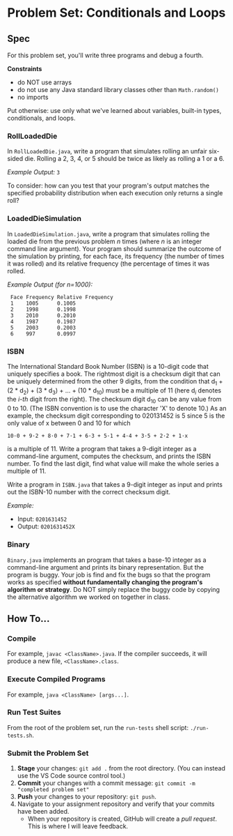# Problem Set: Conditionals and Loops

## Spec

For this problem set, you'll write three programs and debug a fourth.

**Constraints**

- do NOT use arrays
- do not use any Java standard library classes other than `Math.random()`
- no imports

Put otherwise: use only what we've learned about variables, built-in types,
conditionals, and loops.

### RollLoadedDie

In `RollLoadedDie.java`, write a program that simulates rolling an unfair
six-sided die. Rolling a 2, 3, 4, or 5 should be twice as likely as rolling a 1
or a 6.

_Example Output:_ `3`

To consider: how can you test that your program's output matches the specified
probability distribution when each execution only returns a single roll?

### LoadedDieSimulation

In `LoadedDieSimulation.java`, write a program that simulates rolling the loaded
die from the previous problem _n_ times (where _n_ is an integer command line
argument). Your program should summarize the outcome of the simulation by
printing, for each face, its frequency (the number of times it was rolled) and
its relative frequency (the percentage of times it was rolled.

_Example Output (for n=1000):_

```
 Face Frequency Relative Frequency
 1    1005      0.1005
 2    1998      0.1998
 3    2010      0.2010
 4    1987      0.1987
 5    2003      0.2003
 6    997       0.0997
```

### ISBN

The International Standard Book Number (ISBN) is a 10-digit code that uniquely
specifies a book. The rightmost digit is a checksum digit that can be uniquely
determined from the other 9 digits, from the condition that d<sub>1</sub> +
(2 \* d<sub>2</sub>) + (3 \* d<sub>3</sub>) + ... + (10 \* d<sub>10</sub>) must
be a multiple of 11 (here d<sub>_i_</sub> denotes the _i-th_ digit from the
right). The checksum digit d<sub>10</sub> can be any value from 0 to 10. (The
ISBN convention is to use the character 'X' to denote 10.) As an example, the
checksum digit corresponding to 020131452 is 5 since 5 is the only value of x
between 0 and 10 for which

```
10·0 + 9·2 + 8·0 + 7·1 + 6·3 + 5·1 + 4·4 + 3·5 + 2·2 + 1·x
```

is a multiple of 11. Write a program that takes a 9-digit integer as a
command-line argument, computes the checksum, and prints the ISBN number. To
find the last digit, find what value will make the whole series a multiple
of 11.

Write a program in `ISBN.java` that takes a 9-digit integer as input and prints
out the ISBN-10 number with the correct checksum digit.

_Example:_

- Input: `0201631452`
- Output: `0201631452X`

### Binary

`Binary.java` implements an program that takes a base-10 integer as a
command-line argument and prints its binary representation. But the program is
buggy. Your job is find and fix the bugs so that the program works as specified
**without fundamentally changing the program's algorithm or strategy**. Do NOT
simply replace the buggy code by copying the alternative algorithm we worked on
together in class.

## How To...

### Compile

For example, `javac <ClassName>.java`. If the compiler succeeds, it will produce
a new file, `<ClassName>.class`.

### Execute Compiled Programs

For example, `java <ClassName> [args...]`.

### Run Test Suites

From the root of the problem set, run the `run-tests` shell script:
`./run-tests.sh`.

### Submit the Problem Set

1. **Stage** your changes: `git add .` from the root directory. (You can instead
   use the VS Code source control tool.)
2. **Commit** your changes with a commit message:
   `git commit -m "completed problem set"`
3. **Push** your changes to your repository: `git push`.
4. Navigate to your assignment repository and verify that your commits have been
   added.
   - When your repository is created, GitHub will create a _pull request_. This
     is where I will leave feedback.
